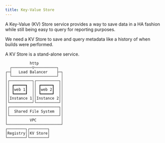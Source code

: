 ```yaml
---
title: Key-Value Store
---
```


A Key-Value (KV) Store service provides a way to save data in a HA fashion while still being easy to query for reporting purposes.

We need a KV Store to save and query metadata like a history of when builds were performed.

A KV Store is a stand-alone service.

```
           http           
  ┌─────────▽──────────┐  
┌─┤   Load Balancer    ├─┐
│ └────────────────────┘ │
│┌──────────┐┌──────────┐│
││ ┏━━━━━┓  ││ ┏━━━━━┓  ││
││ ┃web 1┃  ││ ┃web 2┃  ││
││ ┗━━━━━┛  ││ ┗━━━━━┛  ││
││Instance 1││Instance 2││
│└──────────┘└──────────┘│
│┌──────────────────────┐│
││  Shared File System  ││
│└──────────────────────┘│
│          VPC           │
└────────────────────────┘
┌────────┐┌────────┐      
│Registry││KV Store│      
└────────┘└────────┘      
```